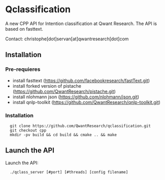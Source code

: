 Qclassification
===============

A new CPP API for Intention classification at Qwant Research.
The API is based on fasttext.

Contact: christophe[dot]servan[at]qwantresearch[dot]com

## Installation

### Pre-requieres
* install fasttext (https://github.com/facebookresearch/fastText.git)
* install forked version of pistache (https://github.com/QwantResearch/pistache.git)
* install nlohmann json (https://github.com/nlohmann/json.git)
* install qnlp-toolkit (https://github.com/QwantResearch/qnlp-toolkit.git)


### Installation


```
  git clone https://github.com/QwantResearch/qclassification.git 
  git checkout cpp
  mkdir -pv build && cd build && cmake .. && make 
``` 


## Launch the API

Launch the API:
```
  ./qclass_server [#port] [#threads] [config filename]
```
